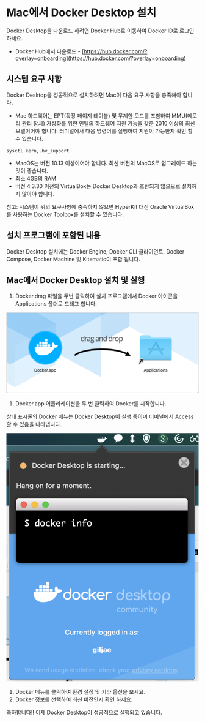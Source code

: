 # Mac에서 Docker Desktop 설치

Docker Desktop을 다운로드 하려면 Docker Hub로 이동하여 Docker ID로 로그인 하세요.

* Docker Hub에서 다운로드 - [https://hub.docker.com/?overlay=onboarding](https://hub.docker.com/?overlay=onboarding)

## 시스템 요구 사항

Docker Desktop을 성공적으로 설치하려면 Mac이 다음 요구 사항을 충족해야 합니다.

* Mac 하드웨어는 EPT\(확장 페이지 테이블\) 및 무제한 모드를 포함하여 MMU\(메모리 관리 장치\) 가상화를 위한 인텔의 하드웨어 지원 기능을 갖춘 2010 이상의 최신 모델이어야 합니다. 터미널에서 다음 명령어를 실행하여 지원이 가능한지 확인 할 수 있습니다.

```text
sysctl kern,.hv_support
```

* MacOS는 버전 10.13 이상이어야 합니다. 최신 버전의 MacOS로 업그레이드 하는 것이 좋습니다.
* 최소 4GB의 RAM
* 버전 4.3.30 이전의 VirtualBox는 Docker Desktop과 호환되지 않으므로 설치하지 않아야 합니다.

참고: 시스템이 위의 요구사항에 충족하지 않으면 HyperKit 대신 Oracle VirtualBox를 사용하는 Docker Toolbox를 설치할 수 있습니다.

## 설치 프로그램에 포함된 내용

Docker Desktop 설치에는 Docker Engine, Docker CLI 클라이언트, Docker Compose, Docker Machine 및 Kitematic이 포함 됩니다.

## Mac에서 Docker Desktop 설치 및 실행

1. Docker.dmg 파일을 두번 클릭하여 설치 프로그램에서 Docker 아이콘을 Applications 폴더로 드래그 합니다.

![](../.gitbook/assets/0%20%281%29.png)

1. Docker.app 어플리케이션을 두 번 클릭하여 Docker를 시작합니다.

상태 표시줄의 Docker 메뉴는 Docker Desktop이 실행 중이며 터미널에서 Access 할 수 있음을 나타냅니다.

![](../.gitbook/assets/1%20%281%29.png)

1. Docker 메뉴를 클릭하여 환경 설정 및 기타 옵션을 보세요.
2. Docker 정보를 선택하여 최신 버전인지 확인 하세요.

축하합니다!! 이제 Docker Desktop이 성공적으로 실행되고 있습니다.

